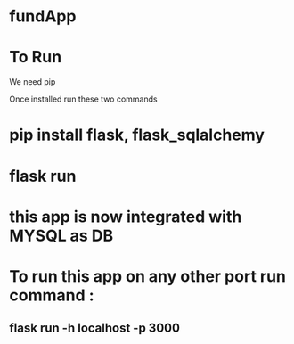 # fundApp

# To Run  
  We need pip
   
   Once installed run these two commands
   
   # pip install flask, flask_sqlalchemy
   # flask run

# this app is now integrated with MYSQL as DB


# To run this app on any other port run command :
  ## flask run -h localhost -p 3000
